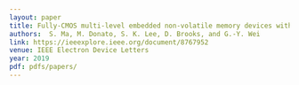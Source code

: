 ```yaml
---
layout: paper
title: Fully-CMOS multi-level embedded non-volatile memory devices with reliable long-term retention for efficient storage of neural network weights 
authors:  S. Ma, M. Donato, S. K. Lee, D. Brooks, and G.-Y. Wei 
link: https://ieeexplore.ieee.org/document/8767952
venue: IEEE Electron Device Letters
year: 2019
pdf: pdfs/papers/
---
```

